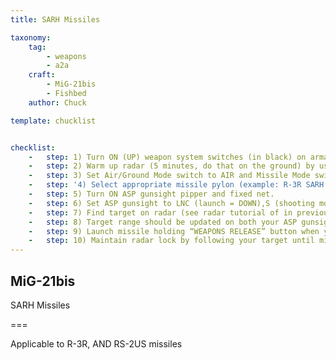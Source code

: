 ```yaml
---
title: SARH Missiles

taxonomy:
    tag:
        - weapons
        - a2a
    craft:
        - MiG-21bis
        - Fishbed
    author: Chuck

template: chucklist


checklist:
    -   step: 1) Turn ON (UP) weapon system switches (in black) on armament panel.
    -   step: 2) Warm up radar (5 minutes, do that on the ground) by using the radar mode switch to STANDBY (middle position). Then, set radar mode to ON (UP position) and LOW ALT switch to middle position.
    -   step: 3) Set Air/Ground Mode switch to AIR and Missile Mode switch to SAR (DOWN).
    -   step: '4) Select appropriate missile pylon (example: R-3R SARH missile on inner left pylon, select pylon 1). NOTE: 1-2 and 3-4 fire 2 missiles in quick succession.'
    -   step: 5) Turn ON ASP gunsight pipper and fixed net.
    -   step: 6) Set ASP gunsight to LNC (launch = DOWN),S (shooting mode = UP), AUT (automatic = UP) and CC (ASP MISSILE mode).
    -   step: 7) Find target on radar (see radar tutorial of in previous section), slew your TDC on it and lock it with the RADAR LOCK button on your stick.
    -   step: 8) Target range should be updated on both your ASP gunsight (see next page for details) and radar “CHASE” mode screen.
    -   step: 9) Launch missile holding “WEAPONS RELEASE” button when you are in lethal missile range.
    -   step: 10) Maintain radar lock by following your target until missile impact.
---
```


## MiG-21bis 
SARH Missiles

===
  
Applicable to  R-3R, AND RS-2US missiles
